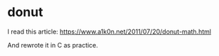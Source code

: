 # donut
I read this article: https://www.a1k0n.net/2011/07/20/donut-math.html 

And rewrote it in C as practice. 
